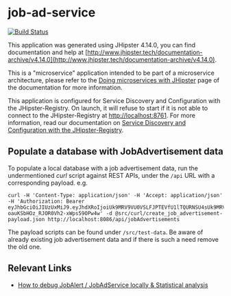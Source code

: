 # job-ad-service

[![Build Status](https://travis-ci.org/alv-ch/job-ad-service.svg?branch=master)](https://travis-ci.org/alv-ch/job-ad-service)

This application was generated using JHipster 4.14.0, you can find documentation and help at [http://www.jhipster.tech/documentation-archive/v4.14.0](http://www.jhipster.tech/documentation-archive/v4.14.0).

This is a "microservice" application intended to be part of a microservice architecture, please refer to the [Doing microservices with JHipster][] page of the documentation for more information.

This application is configured for Service Discovery and Configuration with the JHipster-Registry. On launch, it will refuse to start if it is not able to connect to the JHipster-Registry at [http://localhost:8761](http://localhost:8761). For more information, read our documentation on [Service Discovery and Configuration with the JHipster-Registry][].

## Populate a database with JobAdvertisement data

To populate a local database with a job advertisement data, run the undermentioned *curl* script against REST APIs, under the ```/api``` URL with a corresponding payload.
e.g.
```
curl -H 'Content-Type: application/json' -H 'Accept: application/json' -H 'Authorization: Bearer eyJhbGciOiJIUzUxMiJ9.eyJhdXRoIjoiUk9MRV9VU0VSLFJPTEVfU1lTQURNSU4sUk9MRV9BRE1JTiIsInVzZXJJZCI6IjQ5NDZkMjljLWE1NDMtMTFlOC1iZjdhLTAwMTU1ZGU1MDEwOSIsImZpcnN0TmFtZSI6IkFkbWluaXN0cmF0b3IiLCJsYXN0TmFtZSI6IkFkbWluaXN0cmF0b3IiLCJlbWFpbCI6ImFkbWluQGxvY2FsaG9zdCIsImxhbmdLZXkiOiJkZSIsImV4dGVybmFsSWQiOiJhZG1pbiIsInN1YiI6ImFkbWluIiwiZXhwIjozMjYyODU3OTY1fQ.CCd97AlSNNIzYIAvWqbrRVxQfQX4IkFYp6sjPdisKiabaePwdhd50KE-oauKSbHOz_RJOR0Vh2-xWps59OPw4w' -d @src/curl/create_job_advertisement-payload.json http://localhost:8086/api/jobAdvertisements
```
The payload scripts can be found under ```/src/test-data```. Be aware of already existing job advertisement data and if there is such a need remove the old one.

## Relevant Links

* [How to debug JobAlert / JobAdService locally & Statistical analysis](https://alv-ch.atlassian.net/wiki/spaces/JR2/pages/955580417/How+to+debug+JobAlert+JobAdService+locally+Statistical+analysis)



[JHipster Homepage and latest documentation]: http://www.jhipster.tech
[JHipster 4.14.0 archive]: http://www.jhipster.tech/documentation-archive/v4.14.0
[Doing microservices with JHipster]: http://www.jhipster.tech/documentation-archive/v4.14.0/microservices-architecture/
[Using JHipster in development]: http://www.jhipster.tech/documentation-archive/v4.14.0/development/
[Service Discovery and Configuration with the JHipster-Registry]: http://www.jhipster.tech/documentation-archive/v4.14.0/microservices-architecture/#jhipster-registry
[Using Docker and Docker-Compose]: http://www.jhipster.tech/documentation-archive/v4.14.0/docker-compose
[Using JHipster in production]: http://www.jhipster.tech/documentation-archive/v4.14.0/production/
[Running tests page]: http://www.jhipster.tech/documentation-archive/v4.14.0/running-tests/
[Setting up Continuous Integration]: http://www.jhipster.tech/documentation-archive/v4.14.0/setting-up-ci/

[Gatling]: http://gatling.io/


